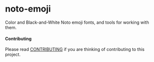 # noto-emoji
Color and Black-and-White Noto emoji fonts, and tools for working with them.

#### Contributing

Please read [CONTRIBUTING](CONTRIBUTING.md) if you are thinking of contributing to this project.
